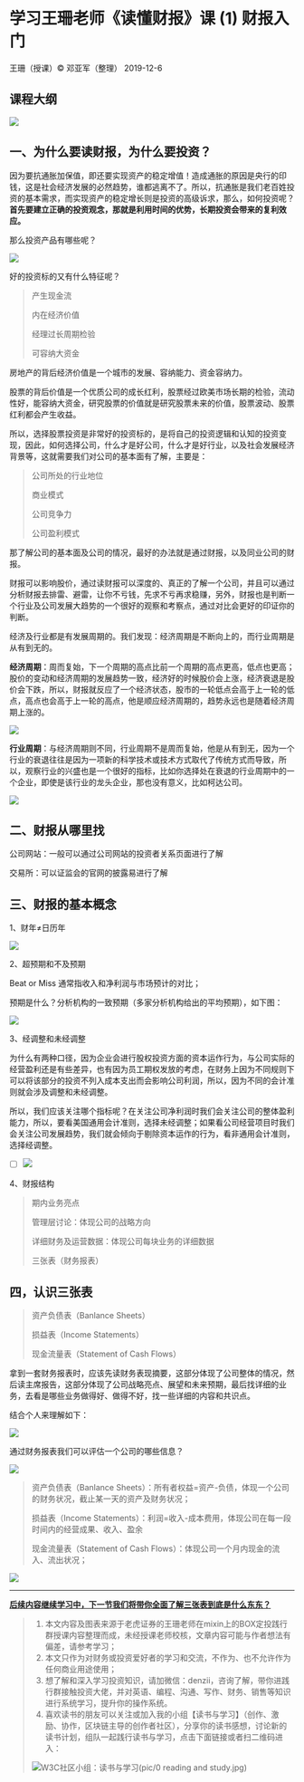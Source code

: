 # 学习王珊老师《读懂财报》课 (1) 财报入门

王珊（授课）&copy; 邓亚军（整理） 2019-12-6

## 课程大纲

![](pic/3-1.png)

## 一、为什么要读财报，为什么要投资？

因为要抗通胀加保值，即还要实现资产的稳定增值！造成通胀的原因是央行的印钱，这是社会经济发展的必然趋势，谁都逃离不了。所以，抗通胀是我们老百姓投资的基本需求，而实现资产的稳定增长则是投资的高级诉求，那么，如何投资呢？**首先要建立正确的投资观念，那就是利用时间的优势，长期投资会带来的复利效应。**

那么投资产品有哪些呢？

![](pic/3-4.png)

好的投资标的又有什么特征呢？

> 产生现金流
>
> 内在经济价值
>
> 经理过长周期检验
>
> 可容纳大资金

房地产的背后经济价值是一个城市的发展、容纳能力、资金容纳力。

股票的背后价值是一个优质公司的成长红利，股票经过欧美市场长期的检验，流动性好，能容纳大资金，研究股票的价值就是研究股票未来的价值，股票波动、股票红利都会产生收益。

所以，选择股票投资是非常好的投资标的，是将自己的投资逻辑和认知的投资变现，因此，如何选择公司，什么才是好公司，什么才是好行业，以及社会发展经济背景等，这就需要我们对公司的基本面有了解，主要是：

> 公司所处的行业地位
>
> 商业模式
>
> 公司竞争力
>
> 公司盈利模式

那了解公司的基本面及公司的情况，最好的办法就是通过财报，以及同业公司的财报。

财报可以影响股价，通过读财报可以深度的、真正的了解一个公司，并且可以通过分析财报去排雷、避雷，让你不亏钱，先求不亏再求稳赚，另外，财报也是判断一个行业及公司发展大趋势的一个很好的观察和考察点，通过对比会更好的印证你的判断。

经济及行业都是有发展周期的。我们发现：经济周期是不断向上的，而行业周期是从有到无的。

**经济周期**：周而复始，下一个周期的高点比前一个周期的高点更高，低点也更高；股价的变动和经济周期的发展趋势一致，经济好的时候股价会上涨，经济衰退是股价会下跌，所以，财报就反应了一个经济状态，股市的一轮低点会高于上一轮的低点，高点也会高于上一轮的高点，他是顺应经济周期的，趋势永远也是随着经济周期上涨的。

![](pic/3-2.png)

**行业周期**：与经济周期则不同，行业周期不是周而复始，他是从有到无，因为一个行业的衰退往往是因为一项新的科学技术或技术方式取代了传统方式而导致，所以，观察行业的兴盛也是一个很好的指标，比如你选择处在衰退的行业周期中的一个企业，即使是该行业的龙头企业，那也没有意义，比如柯达公司。

![](pic/3-3.png)

## 二、财报从哪里找

公司网站：一般可以通过公司网站的投资者关系页面进行了解

交易所：可以证监会的官网的披露易进行了解

## 三、财报的基本概念

1、财年≠日历年

![](pic/3-5.png)

2、超预期和不及预期

Beat or Miss 通常指收入和净利润与市场预计的对比；

预期是什么？分析机构的一致预期（多家分析机构给出的平均预期），如下图：

![](pic/3-7.png)

3、经调整和未经调整

为什么有两种口径，因为企业会进行股权投资方面的资本运作行为，与公司实际的经营盈利还是有些差异，也有因为员工期权发放的考虑，在财务上因为不同规则下可以将该部分的投资不列入成本支出而会影响公司利润，所以，因为不同的会计准则就会涉及调整和未经调整。

所以，我们应该关注哪个指标呢？在关注公司净利润时我们会关注公司的整体盈利能力，所以，要看美国通用会计准则，选择未经调整；如果看公司经营项目时我们会关注公司发展趋势，我们就会倾向于剔除资本运作的行为，看非通用会计准则，选择经调整。

- [ ] ![](pic/3-6.png)

4、财报结构

> 期内业务亮点
>
> 管理层讨论：体现公司的战略方向
>
> 详细财务及运营数据：体现公司每块业务的详细数据
>
> 三张表（财务报表）

## 四，认识三张表

> 资产负债表（Banlance Sheets）
>
> 损益表（Income Statements）
>
> 现金流量表（Statement of Cash Flows）

拿到一套财务报表时，应该先读财务表现摘要，这部分体现了公司整体的情况，然后读主席报告，这部分体现了公司战略亮点、展望和未来预期，最后找详细的业务，去看是哪些业务做得好、做得不好，找一些详细的内容和共识点。

结合个人来理解如下：

![](pic/3-8.png)

通过财务报表我们可以评估一个公司的哪些信息？

![](pic/3-9.png)

> 资产负债表（Banlance Sheets）：所有者权益=资产-负债，体现一个公司的财务状况，截止某一天的资产及财务状况；
>
> 损益表（Income Statements）：利润=收入-成本费用，体现公司在每一段时间内的经营成果、收入、盈余
>
> 现金流量表（Statement of Cash Flows）：体现公司一个月内现金的流入、流出状况；

![](pic/3-10.png)

------

<u>**后续内容继续学习中，下一节我们将带你全面了解三张表到底是什么东东？**</u>

> 1. 本文内容及图表来源于老虎证券的王珊老师在mixin上的BOX定投践行群授课内容整理而成，未经授课老师校核，文章内容可能与作者想法有偏差，请参考学习；
> 2. 本文只作为对财务或投资爱好者的学习和交流，不作为、也不允许作为任何商业用途使用；
> 3. 想了解和深入学习投资知识，请加微信：denzii，咨询了解，带你进践行群接触投资大佬，并对英语、编程、沟通、写作、财务、销售等知识进行系统学习，提升你的操作系统。
> 4. 喜欢读书的朋友可以关注或加入我的小组【读书与学习】（创作、激励、协作，区块链主导的创作者社区），分享你的读书感想，讨论新的读书计划，组队一起践行读书与学习，点击下面链接或者扫二维码进入：
>
> [W3C社区小组：读书与学习]: https://w3c.group/g/1124622/join?ref=2307e1c2
>
> ![W3C社区小组：读书与学习](pic/0 reading and study.jpg)



